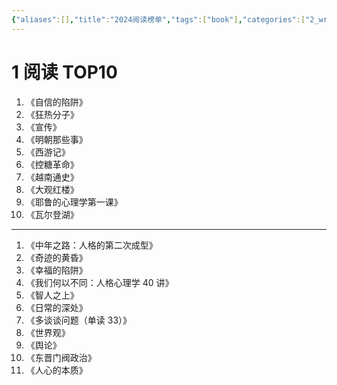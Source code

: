 ```yaml
---
{"aliases":[],"title":"2024阅读榜单","tags":["book"],"categories":["2_write","4_阅读笔记"],"abbrlink":"d464f433","date":"2024-12-26T00:00:01+08:00","dg-publish":true,"date_modify":"2025-06-07T22:55:26+08:00","permalink":"/__Publish__/04_阅读/2024阅读榜单/","dgPassFrontmatter":true,"created":"2024-12-26T00:00:01+08:00","updated":"2025-06-07T22:55:26+08:00"}
---
```




# 1 阅读 TOP10

1. 《自信的陷阱》
2. 《狂热分子》
3. 《宣传》
4. 《明朝那些事》
5. 《西游记》
6. 《控糖革命》
7. 《越南通史》
8. 《大观红楼》
9. 《耶鲁的心理学第一课》
10. 《瓦尔登湖》

-----

1. 《中年之路：人格的第二次成型》
2. 《奇迹的黄昏》
3. 《幸福的陷阱》
4. 《我们何以不同：人格心理学 40 讲》
5. 《智人之上》
6. 《日常的深处》
7. 《多谈谈问题（单读 33）》
8. 《世界观》
9. 《舆论》
10. 《东晋门阀政治》
11. 《人心的本质》
